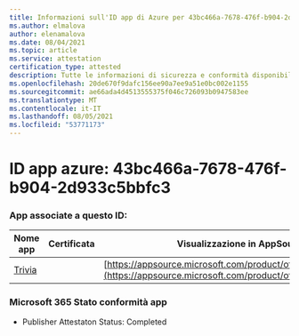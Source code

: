 ```yaml
---
title: Informazioni sull'ID app di Azure per 43bc466a-7678-476f-b904-2d933c5bbfc3
ms.author: elmalova
author: elenamalova
ms.date: 08/04/2021
ms.topic: article
ms.service: attestation
certification_type: attested
description: Tutte le informazioni di sicurezza e conformità disponibili per 43bc466a-7678-476f-b904-2d933c5bbfc3.
ms.openlocfilehash: 20de670f9dafc156ee90a7ee9a51e0bc002e1155
ms.sourcegitcommit: ae66ada4d4513555375f046c726093b0947583ee
ms.translationtype: MT
ms.contentlocale: it-IT
ms.lasthandoff: 08/05/2021
ms.locfileid: "53771173"
---
```

# <a name="azure-app-id-43bc466a-7678-476f-b904-2d933c5bbfc3"></a>ID app azure: 43bc466a-7678-476f-b904-2d933c5bbfc3


### <a name="apps-associated-with-this-id"></a>App associate a questo ID:
| **Nome app** | **Certificata** | **Visualizzazione in AppSource** |
|--------------|---------------|-----------------------|
| [Trivia](https://docs.microsoft.com/microsoft-365-app-certification/forward/WA200001956) |  | [https://appsource.microsoft.com/product/office/WA200001956](https://appsource.microsoft.com/product/office/WA200001956) |

### <a name="microsoft-365-app-compliance-status"></a>Microsoft 365 Stato conformità app
- Publisher Attestaton Status: Completed
